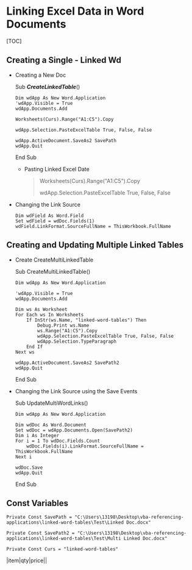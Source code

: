 # Linking Excel Data in Word Documents

[TOC]

## Creating a Single - Linked Wd

- Creating a New Doc

  Sub ***CreateLinkedTable***()

  ```
  Dim wdApp As New Word.Application
  'wdApp.Visible = True
  wdApp.Documents.Add
  
  Worksheets(Curs).Range("A1:C5").Copy
  
  wdApp.Selection.PasteExcelTable True, False, False
  
  wdApp.ActiveDocument.SaveAs2 SavePath
  wdApp.Quit
  ```

  End Sub

  - Pasting Linked Excel Date

    > Worksheets(Curs).Range("A1:C5").Copy
    >
    > wdApp.Selection.PasteExcelTable True, False, False

- Changing the Link Source

      Dim wdField As Word.Field
      Set wdField = wdDoc.Fields(1)
      wdField.LinkFormat.SourceFullName = ThisWorkbook.FullName

## Creating and Updating Multiple Linked Tables

- Create CreateMultiLinkedTable

  Sub CreateMultiLinkedTable()

      Dim wdApp As New Word.Application
      
      'wdApp.Visible = True
      wdApp.Documents.Add
      
      Dim ws As Worksheet
      For Each ws In Worksheets
          If InStr(ws.Name, "linked-word-tables") Then
              Debug.Print ws.Name
              ws.Range("A1:C5").Copy
              wdApp.Selection.PasteExcelTable True, False, False
              wdApp.Selection.TypeParagraph
          End If
      Next ws
      
      wdApp.ActiveDocument.SaveAs2 SavePath2
      wdApp.Quit

  End Sub

- Changing the Link Source using the Save Events

  Sub UpdateMultiWordLinks()

      Dim wdApp As New Word.Application
      
      Dim wdDoc As Word.Document
      Set wdDoc = wdApp.Documents.Open(SavePath2)
      Dim i As Integer
      For i = 1 To wdDoc.Fields.Count
          wdDoc.Fields(i).LinkFormat.SourceFullName = ThisWorkbook.FullName
      Next i
      
      wdDoc.Save
      wdApp.Quit

  End Sub

## Const Variables

```
Private Const SavePath = "C:\Users\13198\Desktop\vba-referencing-applications\linked-word-tables\Test\Linked Doc.docx"

Private Const SavePath2 = "C:\Users\13198\Desktop\vba-referencing-applications\linked-word-tables\Test\Multi Linked Doc.docx"

Private Const Curs = "linked-word-tables"
```

|item|qty|price||